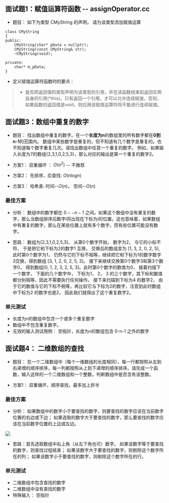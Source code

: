 

## 面试题1：赋值运算符函数 -- assignOperator.cc

- 题目： 如下为类型 CMyString 的声明， 请为该类型添加赋值运算

```
class CMyString
{
public:
    CMyString(char* pData = nullptr);
    CMyString(const CMyString& str);
    ~CMyString(void);

private:
    char* m_pData;
}
```

- 定义赋值运算符函数时的要点：
> - 是否把返回值的类型声明为该类型的引用，并在该函数结束前返回实例自身的引用(*this)。只有返回一个引用，才可以允许连续赋值，否则，如果函数的返回值是void，则应用该赋值运算符将不能进行连续赋值。



## 面试题3：数组中重复的数字

- 题目： 找出数组中重复的数字。在一个**长度为n**的数组里的所有数字都在**0到n-1**的范围内。 数组中某些数字是重复的，但不知道有几个数字是重复的。也不知道每个数字重复几次。请找出数组中任意一个重复的数字。 例如，如果输入长度为7的数组{2,3,1,0,2,5,3}，那么对应的输出是第一个重复的数字2。

- 方案1： 双重循环 ： $O(n^2)$ -- 不推荐

- 方案2： 先排序，后查找: $O(nlogn)$

- 方案3： 哈希表: 时间--$O(n)$， 空间--$O(n)$

### 最佳方案

- 分析： 数组中的数字都在 $0 -- n-1$ 之间。如果这个数组中没有重复的数字，那么当数组排序后数字i将出现在下标为i的位置。这也意味着，如果数组中有重复的数字，那么在某些位置上就有多个数字，而有些位置可能没有数字。

- 思路： 数组为[2,3,1,0,2,5,3]， 从第0个数字开始， 数字为2， 与它的小标不符， 于是把它和下标为2的数字1 互换， 交换后的数组变为 [1, 3, 2, 0, 2, 5], 此时第0个数字为1， 仍然与它的下标不相等，继续把它和下标为1的数字数字3交换，得到数组 [3, 1, 2, 0, 2, 5, 3]。 接下来继续交换第0个数字3和第3个数字0， 得到数组[0, 1, 2, 3, 2, 5, 3]。此时第0个数字的数值为0， 接着扫描下一个数字， 下面的几个数字中， 下标为1， 2， 3 的三个数字，其下标和数值都分别相等，因此不需要执行任何操作。 接下来扫描到下标为4 的数字2， 由于它的数值与它的下标不相等，再比较它与下标为2的数字，注意到此时数组中下标为2 的数字也是2， 因此我们就得出了这个重复数字2。

### 单元测试

- 长度为n的数组中包含一个或多个重复数字
- 数组中不包含重复数字。
- 无效的输入测试用例： 空指针，长度为n的数组包含 0-n-1 之外的数字

## 面试题4： 二维数组的查找

- 题目： 在一个二维数组中（每个一维数组的长度相同），每一行都按照从左到右递增的顺序排序，每一列都按照从上到下递增的顺序排序。请完成一个函数，输入这样的一个二维数组和一个整数，判断数组中是否含有该整数。

- 方案1： 双重循环，顺序查找，最多加上折半

### 最佳方案

- 分析： 如果数组中的数字小于要查找的数字，则要查找的数字应该在当前数字位置的右边或下边； 如果选取的数字大于要查找的数字，那么要查找的数字应该在当前数字位置的上边或左边。

![](http://ww1.sinaimg.cn/large/006gOeiSly1g0axrjvz40j30jr0ab77i.jpg)

- 思路：首先选取数组中右上角（从左下角也可）数字。 如果该数字等于要查找的数字，则查找过程结束； 如果该数字大于要查找的数字，则剔除这个数字所在的列； 如果该数字小于要查找的数字，则剔除这个数字所在的行。


### 单元测试

- 二维数组中包含查找的数字
- 二维数组中没有查找的数字
- 特殊输入： 空指针
